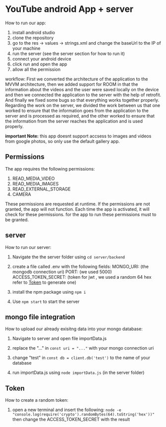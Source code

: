 # YouTube android App + server

How to run our app:
1. install android studio
2. clone the repository
3. go to the res -> values -> strings.xml and change the baseUrl to the IP of your machine
4. run the server (see the server section for how to run it)
5. connect your android device
6. click run and open the app
7. allow all the permission

workflow:
First we converted the architecture of the application to the MVVM architecture, then we added support for ROOM in that the information about the videos and the user were saved locally on the device and then we connected the application to the server with the help of retrofit. And finally we fixed some bugs so that everything works together properly. 
Regarding the work on the server, we divided the work between us that one worked to ensure that the information goes from the application to the server and is processed as required, and the other worked to ensure that the information from the server reaches the application and is used properly.

**important Note:**  this app doesnt support accsess to images and videos from google photos, so only use the default gallery app.

## Permissions
The app requires the following permissions:

1. READ_MEDIA_VIDEO
2. READ_MEDIA_IMAGES
3. READ_EXTERNAL_STORAGE
4. CAMERA

These permissions are requested at runtime. If the permissions are not granted, the app will not function. Each time the app is activated, it will check for these permissions.
for the app to run these permissions must to be granted.

## server

How to run our server:

  1. Navigate the the server folder using `cd server/backend`

  2. create a file called .env with the following fields: MONGO_URI: (the mongodb connection uri) PORT: (we used 5000) ACCESS_TOKEN_SECRET: (token for jwt , we used a random 64 hex             refer to [Token](#Token) to generate one)

  3. install the npm package using `npm i`
  
  4. Use `npm start` to start the server

  

## mongo file integration
How to upload our already exisitng data into your mongo database:

  1. Navigate to server and open file importData.js
  
  2. replace the "..." in `const uri = "..."` with your mongo connection uri
  
  3. change "test" in `const db = client.db('test')` to the name of your database
  
  4. run importData.js using  `node importData.js`  (in the server folder)

## Token 
How to create a random token:

  1. open a new terminal and insert the following: `node -e "console.log(require('crypto').randomBytes(64).toString('hex'))"
` then change the ACCESS_TOKEN_SECRET with the result

